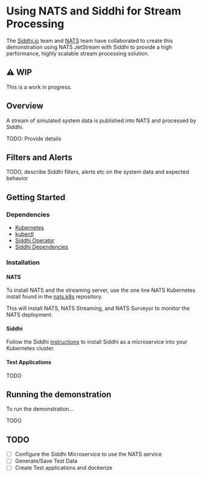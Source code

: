 # Using NATS and Siddhi for Stream Processing

The [Siddhi.io](https://siddhi.io) team and [NATS](https://nats.io) team have
collaborated to create this demonstration using NATS JetStream with Siddhi
to provide a high performance, highly scalable stream processing solution.

## :warning: WIP

This is a work in progress.

## Overview

A stream of simulated system data is published into NATS and processed by Siddhi.

TODO:  Provide details

## Filters and Alerts

TODO, describe Siddhi filters, alerts etc on the system data and expected
behavior

## Getting Started

### Dependencies

* [Kubernetes](https://kubernetes.io/)
* [kubectl](https://kubernetes.io/docs/tasks/tools/install-kubectl/)
* [Siddhi Operator](https://github.com/siddhi-io/siddhi-operator/releases/download/v0.2.1/01-siddhi-operator.yaml)
* [Siddhi Dependencies](https://github.com/siddhi-io/siddhi-operator/releases/download/v0.2.1/00-prereqs.yaml)

### Installation

#### NATS

To install NATS and the streaming server, use the one line NATS Kubernetes
install found in the [nats.k8s](https://github.com/nats-io/k8s) repository.

This will install NATS, NATS Streaming, and NATS Surveyor to monitor the
NATS deployment.

#### Siddhi

Follow the Siddhi [instructions](https://siddhi.io/en/v5.1/docs/siddhi-as-a-kubernetes-microservice/#siddhi-51-as-a-kubernetes-microservice) to install Siddhi as a microservice
into your Kubernetes cluster.

#### Test Applications

TODO

## Running the demonstration

To run the demonstration...

TODO

## TODO

* [ ] Configure the Siddhi Microservice to use the NATS service
* [ ] Generate/Save Test Data
* [ ] Create Test applications and dockerize
